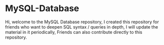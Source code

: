 # MySQL-Database
 Hi, welcome to the MySQL Database repository, I created this repository for friends who want to deepen SQL syntax / queries in depth, I will update the material in it periodically, Friends can also contribute directly to this repository.

